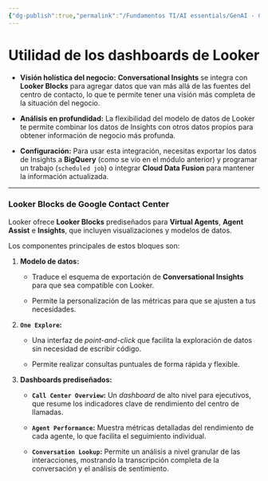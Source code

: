 ```yaml
---
{"dg-publish":true,"permalink":"/Fundamentos TI/AI essentials/GenAI - CCAI/Insights/Conversational Insights/07 Looker Dashboard/"}
---
```


# Utilidad de los dashboards de Looker

- **Visión holística del negocio:** **Conversational Insights** se integra con **Looker Blocks** para agregar datos que van más allá de las fuentes del centro de contacto, lo que te permite tener una visión más completa de la situación del negocio.
    
- **Análisis en profundidad:** La flexibilidad del modelo de datos de Looker te permite combinar los datos de Insights con otros datos propios para obtener información de negocio más profunda.
    
- **Configuración:** Para usar esta integración, necesitas exportar los datos de Insights a **BigQuery** (como se vio en el módulo anterior) y programar un trabajo (`scheduled job`) o integrar **Cloud Data Fusion** para mantener la información actualizada.
    

---

### **Looker Blocks de Google Contact Center**

Looker ofrece **Looker Blocks** prediseñados para **Virtual Agents**, **Agent Assist** e **Insights**, que incluyen visualizaciones y modelos de datos.

Los componentes principales de estos bloques son:

1. **Modelo de datos:**
    
    - Traduce el esquema de exportación de **Conversational Insights** para que sea compatible con Looker.
        
    - Permite la personalización de las métricas para que se ajusten a tus necesidades.
        
2. **`One Explore`:**
    
    - Una interfaz de _point-and-click_ que facilita la exploración de datos sin necesidad de escribir código.
        
    - Permite realizar consultas puntuales de forma rápida y flexible.
        
3. **Dashboards prediseñados:**
    
    - **`Call Center Overview`:** Un _dashboard_ de alto nivel para ejecutivos, que resume los indicadores clave de rendimiento del centro de llamadas.
        
    - **`Agent Performance`:** Muestra métricas detalladas del rendimiento de cada agente, lo que facilita el seguimiento individual.
        
    - **`Conversation Lookup`:** Permite un análisis a nivel granular de las interacciones, mostrando la transcripción completa de la conversación y el análisis de sentimiento.